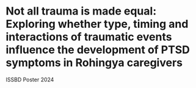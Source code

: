 # Not all trauma is made equal: Exploring whether type, timing and interactions of traumatic events influence the development of PTSD symptoms in Rohingya caregivers

ISSBD Poster 2024
